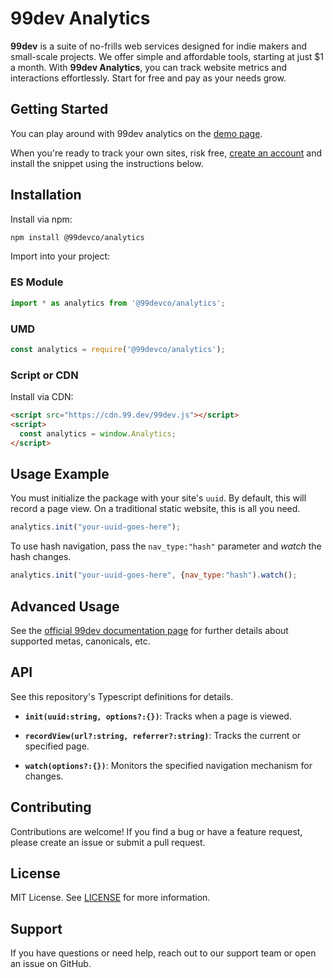 # 99dev Analytics

<!-- ![99dev logo](./public/99dev_banner.jpg) -->

**99dev** is a suite of no-frills web services designed for indie makers and small-scale projects. We offer simple and affordable tools, starting at just $1 a month. With **99dev Analytics**, you can track website metrics and interactions effortlessly. Start for free and pay as your needs grow.

## Getting Started

You can play around with 99dev analytics on the [demo page](https://demo.99.dev).

When you're ready to track your own sites, risk free, [create an account](https://app.99.dev/#/account-creation) and install the snippet using the instructions below.

## Installation

Install via npm:

```bash
npm install @99devco/analytics
```

Import into your project:

### ES Module

```javascript
import * as analytics from '@99devco/analytics';
```

### UMD

```javascript
const analytics = require('@99devco/analytics');
```

### Script or CDN

Install via CDN:

```html
<script src="https://cdn.99.dev/99dev.js"></script>
<script>
  const analytics = window.Analytics;
</script>
```

## Usage Example

You must initialize the package with your site's `uuid`. By default, this will record a page view. On a traditional static website, this is all you need.

```javascript
analytics.init("your-uuid-goes-here");
```

To use hash navigation, pass the `nav_type:"hash"` parameter and _watch_ the hash changes.

```javascript
analytics.init("your-uuid-goes-here", {nav_type:"hash").watch();
```

## Advanced Usage

See the [official 99dev documentation page](https://99.dev/docs/) for further details about supported metas, canonicals, etc.

## API

See this repository's Typescript definitions for details.

- **`init(uuid:string, options?:{})`**: Tracks when a page is viewed.

- **`recordView(url?:string, referrer?:string)`**: Tracks the current or specified page.

- **`watch(options?:{})`**: Monitors the specified navigation mechanism for changes.

## Contributing

Contributions are welcome! If you find a bug or have a feature request, please create an issue or submit a pull request.

## License

MIT License. See [LICENSE](./LICENSE) for more information.

## Support

If you have questions or need help, reach out to our support team or open an issue on GitHub.
